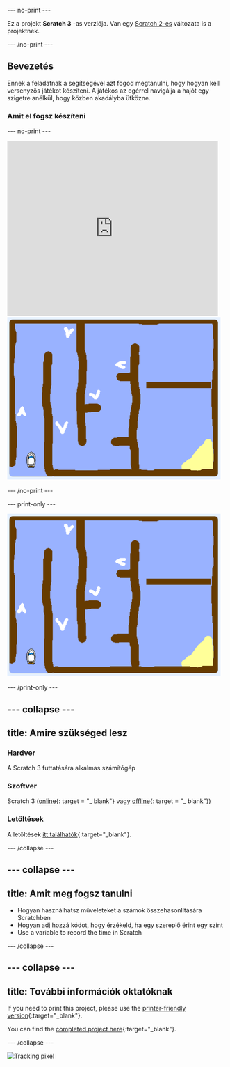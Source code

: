 \--- no-print \---

Ez a projekt **Scratch 3** -as verziója. Van egy [Scratch 2-es](https://projects.raspberrypi.org/en/projects/boat-race-scratch2) változata is a projektnek.

\--- /no-print \---

## Bevezetés

Ennek a feladatnak a segítségével azt fogod megtanulni, hogy hogyan kell versenyzős játékot készíteni. A játékos az egérrel navigálja a hajót egy szigetre anélkül, hogy közben akadályba ütközne.

### Amit el fogsz készíteni

\--- no-print \---

<div class="scratch-preview">
  <iframe allowtransparency="true" width="485" height="402" src="https://scratch.mit.edu/projects/embed/276662533/?autostart=false" frameborder="0" scrolling="no"></iframe>
  <img src="images/boat_race_demo.png">
</div>

\--- /no-print \---

\--- print-only \---

![hajóverseny demó](images/boat_race_demo.png)

\--- /print-only \---

## \--- collapse \---

## title: Amire szükséged lesz

### Hardver

A Scratch 3 futtatására alkalmas számítógép

### Szoftver

Scratch 3 ([online](https://rpf.io/scratchon){: target = "_ blank"} vagy [offline](https://rpf.io/scratchoff){: target = "_ blank"})

### Letöltések

A letöltések [itt találhatók](http://rpf.io/p/en/boat-race-go){:target="_blank"}.

\--- /collapse \---

## \--- collapse \---

## title: Amit meg fogsz tanulni

- Hogyan használhatsz műveleteket a számok összehasonlítására Scratchben
- Hogyan adj hozzá kódot, hogy érzékeld, ha egy szereplő érint egy színt
- Use a variable to record the time in Scratch

\--- /collapse \---

## \--- collapse \---

## title: További információk oktatóknak

If you need to print this project, please use the [printer-friendly version](https://projects.raspberrypi.org/en/projects/boat-race/print){:target="_blank"}.

You can find the [completed project here](http://rpf.io/p/en/boat-race-get){:target="_blank"}.

\--- /collapse \---

![Tracking pixel](https://code.org/api/hour/begin_codeclub_boatrace.png)